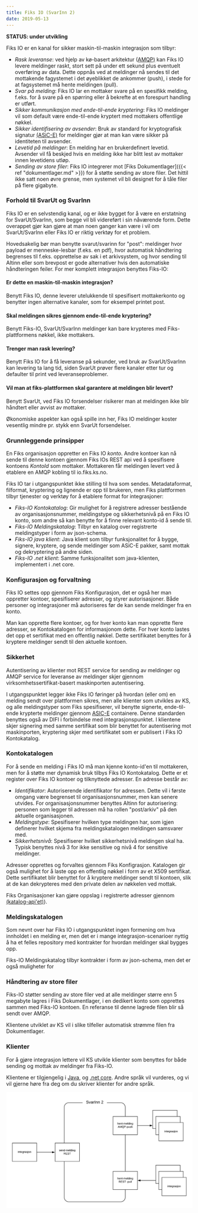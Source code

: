 ```yaml
---
title: Fiks IO (SvarInn 2)
date: 2019-05-13
---
```


**STATUS: under utvikling**

Fiks IO er en kanal for sikker maskin-til-maskin integrasjon som tilbyr:

* _Rask leveranse_: ved hjelp av kø-basert arkitektur ([AMQP)](https://en.wikipedia.org/wiki/Advanced_Message_Queuing_Protocol) kan Fiks IO levere meldinger raskt, stort sett på under ett sekund plus eventuelt overføring av data. Dette oppnås ved at meldinger nå sendes til det mottakende fagystemet i det øyeblikket de ankommer (push), i stede for at fagsystemet må hente meldingen (pull).
* _Svar på melding_: Fiks IO lar en mottaker svare på en spesifikk melding, f.eks. for å svare på en spørring eller å bekrefte at en forespurt handling er utført.
* _Sikker kommunikasjon med ende-til-ende kryptering_: Fiks IO meldinger vil som default være ende-til-ende kryptert med mottakers offentlige nøkkel.
* _Sikker identifisering av avsender_: Bruk av standard for kryptografisk signatur [(ASiC-E)](https://github.com/difi/asic) for meldinger gjør at man kan være sikker på identiteten til avsender.
* _Levetid på meldinger_: En melding har en brukerdefinert levetid. Avsender vil få beskjed hvis en melding ikke har blitt lest av mottaker innen levetidens utløp.
* _Sending av store filer_: Fiks IO integrerer mot [Fiks Dokumentlager]({{< ref "dokumentlager.md" >}}) for å støtte sending av store filer. Det hittil ikke satt noen øvre grense, men systemet vil bli designet for å tåle filer på flere gigabyte. 

### Forhold til SvarUt og SvarInn
Fiks IO er en selvstendig kanal, og er ikke bygget for å være en erstatning for SvarUt/SvarInn, som begge vil bli videreført i sin nåværende form. Dette overappet gjør kan gjøre at man noen ganger kan være i vil om SvarUt/SvarInn eller Fiks IO er riktig verktøy for et problem.

Hovedsakelig bør man benytte svarut/svarinn for "post": meldinger hvor payload er menneske-lesbar (f.eks. en pdf), hvor automatisk håndtering begrenses til f.eks. opprettelse av sak i et arkivsystem, og hvor sending til Altinn eller som brevpost er gode alternativer hvis den automatiske håndteringen feiler. For mer komplett integrasjon benyttes Fiks-IO:

#### Er dette en maskin-til-maskin integrasjon? 
Benytt Fiks IO, denne leverer utelukkende til spesifisert mottakerkonto og benytter ingen alternative kanaler, som for eksempel printet post.

#### Skal meldingen sikres gjennom ende-til-ende kryptering? 
Benytt Fiks-IO, SvarUt/SvarInn meldinger kan bare krypteres med Fiks-plattformens nøkkel, ikke mottakers.

#### Trenger man rask levering? 
Benytt Fiks IO for å få leveranse på sekunder, ved bruk av SvarUt/SvarInn kan levering ta lang tid, siden SvarUt prøver flere kanaler etter tur og defaulter til print ved leveranseproblemer.

#### Vil man at fiks-plattformen skal garantere at meldingen blir levert?
Benytt SvarUt, ved Fiks IO forsendelser risikerer man at meldingen ikke blir håndtert eller avvist av mottaker. 

Økonomiske aspekter kan også spille inn her, Fiks IO meldinger koster vesentlig mindre pr. stykk enn SvarUt forsendelser.

### Grunnleggende prinsipper
En Fiks organisasjon oppretter en Fiks IO _konto_. Andre kontoer kan nå sende til denne kontoen gjennom Fiks IOs REST api ved å spesifisere kontoens _KontoId_ som mottaker. Mottakeren får meldingen levert ved å etablere en AMQP kobling til io.fiks.ks.no.

Fiks IO tar i utgangspunktet ikke stilling til hva som sendes. Metadataformat, filformat, kryptering og lignende er opp til brukeren, men Fiks plattformen tilbyr tjenester og verktøy for å etablere format for integrasjoner:

* _Fiks-IO Kontokatalog_: Gir mulighet for å registrere adresser bestående av organisasjonsnummer, meldingstype og sikkerhetsnivå på en Fiks IO konto, som andre så kan benytte for å finne relevant konto-id å sende til. 
* _Fiks-IO Meldingskatalog_: Tilbyr en katalog over registrerte meldingstyper i form av json-schema. 
* _Fiks-IO java klient_: Java klient som tilbyr funksjonalitet for å bygge, signere, kryptere, og sende meldinger som ASiC-E pakker, samt mottak og dekryptering på andre siden. 
* _Fiks-IO .net klient_: Samme funksjonalitet som java-klienten, implementert i .net core.

### Konfigurasjon og forvaltning
Fiks IO settes opp gjennom Fiks Konfigurasjon, det er også her man oppretter kontoer, spesifiserer adresser, og styrer autorisasjoner. Både personer og integrasjoner må autoriseres før de kan sende meldinger fra en konto.

Man kan opprette flere kontoer, og for hver konto kan man opprette flere adresser, se Kontokatalogen for informasjonom dette. For hver konto lastes det opp et sertifikat med en offentlig nøkkel. Dette sertifikatet benyttes for å kryptere meldinger sendt til den aktuelle kontoen.   

### Sikkerhet
Autentisering av klienter mot REST service for sending av meldinger og AMQP service for leveranse av meldinger skjer gjennom virksomhetssertifikat-basert maskinporten autentisering. 

I utgangspunktet legger ikke Fiks IO føringer på hvordan (eller om) en melding sendt over plattformen sikres, men alle klienter som utvikles av KS, og alle meldingstyper som Fiks spesifiserer, vil benytte signerte, ende-til-ende krypterte meldinger gjennom [ASIC-E](https://github.com/difi/asic) containere. Denne standarden benyttes også av DIFI i forbindelse med integrasjonspunktet. I klientene skjer signering med samme sertifikat som blir benyttet for autentisering mot maskinporten, kryptering skjer med sertifikatet som er publisert i Fiks IO Kontokatalog.

### Kontokatalogen
For å sende en melding i Fiks IO må man kjenne konto-id'en til mottakeren, men for å støtte mer dynamisk bruk tilbys Fiks IO Kontokatalog. Dette er et register over Fiks IO kontoer og tilknyttede adresser. En adresse består av:

* _Identifikator_: Autoriserende identifikator for adressen. Dette vil i første omgang være begrenset til organisasjonsnummer, men kan senere utvides. For organisasjonsnummer benyttes Altinn for autorisering: personen som legger til adressen må ha rollen "post/arkiv" på den aktuelle organisasjonen.
* _Meldingstype_: Spesifiserer hvilken type meldingen har, som igjen definerer hvilket skjema fra meldingskatalogen meldingen samsvarer med.
* _Sikkerhetsnivå_: Spesifiserer hvilket sikkerhetsnivå meldingen skal ha. Typisk benyttes nivå 3 for ikke sensitive og nivå 4 for sensitive meldinger.

Adresser opprettes og forvaltes gjennom Fiks Konfigrasjon. Katalogen gir også mulighet for å laste opp en offentlig nøkkel i form av et X509 sertifikat. Dette sertifikatet blir benyttet for å kryptere meldinger sendt til kontoen, slik at de kan dekrypteres med den private delen av nøkkelen ved mottak.

Fiks Organisasjoner kan gjøre oppslag i registrerte adresser gjennom [(katalog-api'et)](https://editor.swagger.io/?url=https://github.com/ks-no/ks-no.github.io/blob/source/static/api/svarinn2-katalog-api-v1.json)). 

### Meldingskatalogen
Som nevnt over har Fiks IO i utgangspunktet ingen formening om hva innholdet i en melding er, men det er i mange integrasjon-scenarioer nyttig å ha et felles repository med kontrakter for hvordan meldinger skal bygges opp. 

Fiks-IO Meldingskatalog tilbyr kontrakter i form av json-schema, men det er også muligheter for 

### Håndtering av store filer
Fiks-IO støtter sending av store filer ved at alle meldinger større enn 5 megabyte lagres i Fiks Dokumentlager, i en dedikert konto som opprettes sammen med Fiks-IO kontoen. En referanse til denne lagrede filen blir så sendt over AMQP. 

Klientene utviklet av KS vil i slike tilfeller automatisk strømme filen fra Dokumentlager.

### Klienter
For å gjøre integrasjon lettere vil KS utvikle klienter som benyttes for både sending og mottak av meldinger fra Fiks-IO. 

Klientene er tilgjengelig i [Java](https://github.com/ks-no/fiks-io-klient-java), og [.net core](https://github.com/ks-no/fiks-io-client-dotnet). Andre språk vil vurderes, og vi vil gjerne høre fra deg om du skriver klienter for andre språk. 

![fiks_svarinn](/images/fiks_svarinn.png "Fiks SvarInn")
